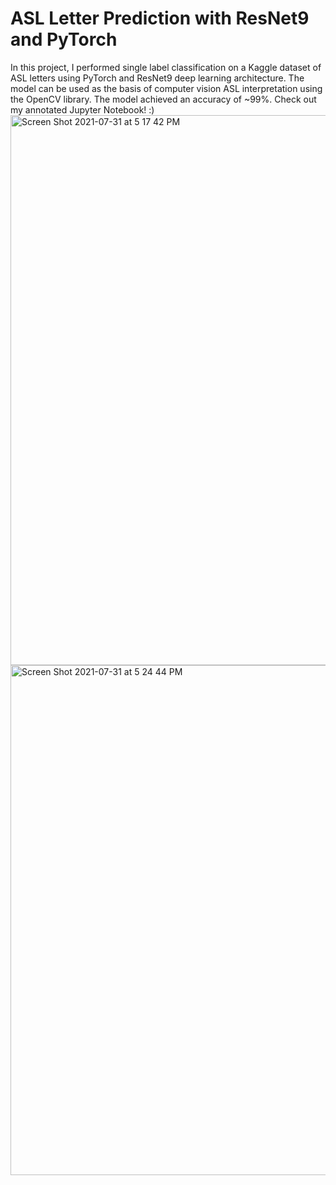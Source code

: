 # ASL Letter Prediction with ResNet9 and PyTorch
In this project, I performed single label classification on a Kaggle dataset of ASL letters using PyTorch and ResNet9 deep learning architecture. The model can be used as the basis of computer vision ASL interpretation using the OpenCV library. The model achieved an accuracy of ~99%. Check out my annotated Jupyter Notebook! :)
<img width="880" alt="Screen Shot 2021-07-31 at 5 17 42 PM" src="https://user-images.githubusercontent.com/38734806/127797275-080de4d1-05c3-4b79-ab05-c5c6609bf2a2.png">
<img width="816" alt="Screen Shot 2021-07-31 at 5 24 44 PM" src="https://user-images.githubusercontent.com/38734806/127797272-738cf37f-4730-433a-9536-8a3a5b4788e2.png">
